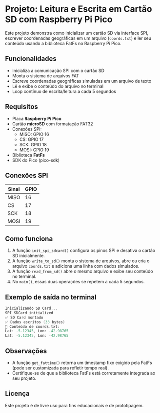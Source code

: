 # Projeto: Leitura e Escrita em Cartão SD com Raspberry Pi Pico

Este projeto demonstra como inicializar um cartão SD via interface SPI, escrever coordenadas geográficas em um arquivo (`coords.txt`) e ler seu conteúdo usando a biblioteca FatFs no Raspberry Pi Pico.

## Funcionalidades

- Inicializa a comunicação SPI com o cartão SD
- Monta o sistema de arquivos FAT
- Escreve coordenadas geográficas simuladas em um arquivo de texto
- Lê e exibe o conteúdo do arquivo no terminal
- Loop contínuo de escrita/leitura a cada 5 segundos

## Requisitos

- Placa **Raspberry Pi Pico**
- Cartão **microSD** com formatação FAT32
- Conexões SPI:
  - MISO: GPIO 16
  - CS: GPIO 17
  - SCK: GPIO 18
  - MOSI: GPIO 19
- Biblioteca **FatFs**
- SDK do Pico (pico-sdk)

## Conexões SPI

| Sinal | GPIO |
|-------|------|
| MISO  | 16   |
| CS    | 17   |
| SCK   | 18   |
| MOSI  | 19   |

## Como funciona

1. A função `init_spi_sdcard()` configura os pinos SPI e desativa o cartão SD inicialmente.
2. A função `write_to_sd()` monta o sistema de arquivos, abre ou cria o arquivo `coords.txt` e adiciona uma linha com dados simulados.
3. A função `read_from_sd()` abre o mesmo arquivo e exibe seu conteúdo no terminal.
4. No `main()`, essas duas operações se repetem a cada 5 segundos.

## Exemplo de saída no terminal

```c
Inicializando SD Card...
SPI SDCard initialized
✅ SD Card montado
✅ Dados escritos (33 bytes)
📄 Conteúdo de coords.txt:
Lat: -5.12345, Lon: -42.98765
Lat: -5.12345, Lon: -42.98765
```

## Observações

- A função `get_fattime()` retorna um timestamp fixo exigido pela FatFs (pode ser customizada para refletir tempo real).
- Certifique-se de que a biblioteca FatFs está corretamente integrada ao seu projeto.

## Licença

Este projeto é de livre uso para fins educacionais e de prototipagem.
